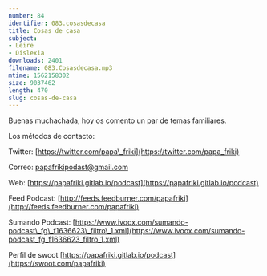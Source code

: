 ```yaml
---
number: 84
identifier: 083.cosasdecasa
title: Cosas de casa
subject:
- Leire
- Dislexia
downloads: 2401
filename: 083.Cosasdecasa.mp3
mtime: 1562158302
size: 9037462
length: 470
slug: cosas-de-casa
---
```

Buenas muchachada, hoy os comento un par de temas familiares.

Los métodos de contacto:  

Twitter: [https://twitter.com/papa\_friki](https://twitter.com/papa_friki)

Correo: [papafrikipodast@gmail.com](https://archive.org/details/papafrikipodast@gmail.com)

Web: [https://papafriki.gitlab.io/podcast](https://papafriki.gitlab.io/podcast)

Feed Podcast: [http://feeds.feedburner.com/papafriki](http://feeds.feedburner.com/papafriki)

Sumando Podcast: [https://www.ivoox.com/sumando-podcast\_fg\_f1636623\_filtro\_1.xml](https://www.ivoox.com/sumando-podcast_fg_f1636623_filtro_1.xml)

Perfil de swoot [https://papafriki.gitlab.io/podcast](https://swoot.com/papafriki)